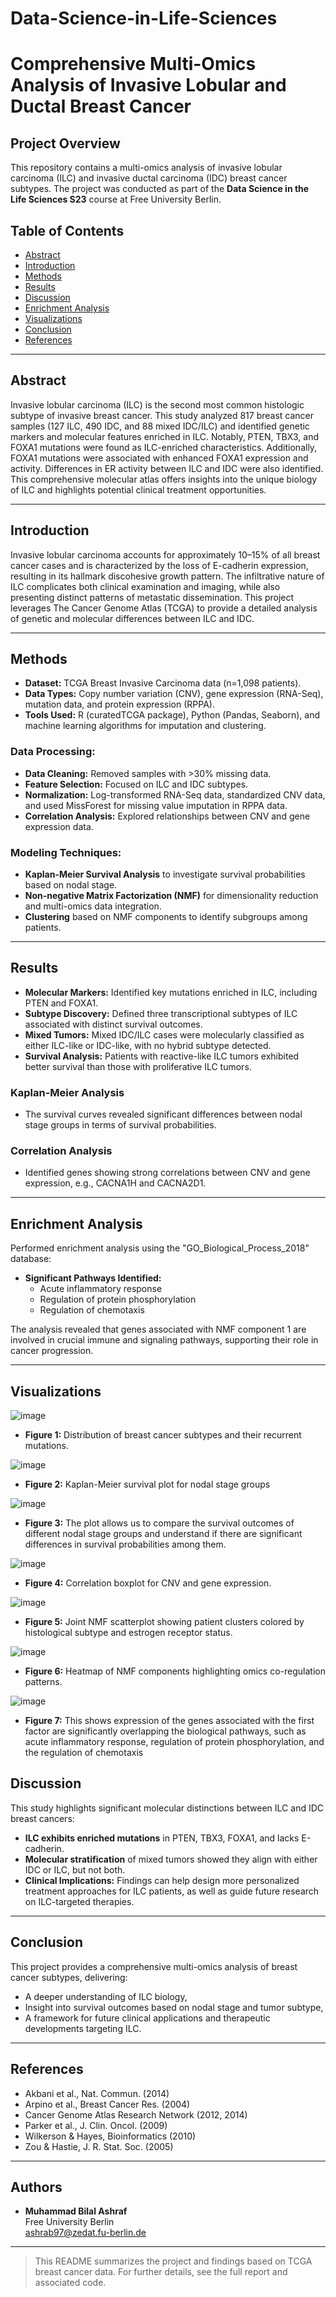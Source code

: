 # Data-Science-in-Life-Sciences

# Comprehensive Multi-Omics Analysis of Invasive Lobular and Ductal Breast Cancer

## Project Overview

This repository contains a multi-omics analysis of invasive lobular carcinoma (ILC) and invasive ductal carcinoma (IDC) breast cancer subtypes. The project was conducted as part of the **Data Science in the Life Sciences S23** course at Free University Berlin.

## Table of Contents

- [Abstract](#abstract)
- [Introduction](#introduction)
- [Methods](#methods)
- [Results](#results)
- [Discussion](#discussion)
- [Enrichment Analysis](#enrichment-analysis)
- [Visualizations](#visualizations)
- [Conclusion](#conclusion)
- [References](#references)

---

## Abstract

Invasive lobular carcinoma (ILC) is the second most common histologic subtype of invasive breast cancer. This study analyzed 817 breast cancer samples (127 ILC, 490 IDC, and 88 mixed IDC/ILC) and identified genetic markers and molecular features enriched in ILC. Notably, PTEN, TBX3, and FOXA1 mutations were found as ILC-enriched characteristics. Additionally, FOXA1 mutations were associated with enhanced FOXA1 expression and activity. Differences in ER activity between ILC and IDC were also identified. This comprehensive molecular atlas offers insights into the unique biology of ILC and highlights potential clinical treatment opportunities.

---

## Introduction

Invasive lobular carcinoma accounts for approximately 10–15% of all breast cancer cases and is characterized by the loss of E-cadherin expression, resulting in its hallmark discohesive growth pattern. The infiltrative nature of ILC complicates both clinical examination and imaging, while also presenting distinct patterns of metastatic dissemination. This project leverages The Cancer Genome Atlas (TCGA) to provide a detailed analysis of genetic and molecular differences between ILC and IDC.

---

## Methods

- **Dataset:** TCGA Breast Invasive Carcinoma data (n=1,098 patients).
- **Data Types:** Copy number variation (CNV), gene expression (RNA-Seq), mutation data, and protein expression (RPPA).
- **Tools Used:** R (curatedTCGA package), Python (Pandas, Seaborn), and machine learning algorithms for imputation and clustering.

### Data Processing:
- **Data Cleaning:** Removed samples with >30% missing data.
- **Feature Selection:** Focused on ILC and IDC subtypes.
- **Normalization:** Log-transformed RNA-Seq data, standardized CNV data, and used MissForest for missing value imputation in RPPA data.
- **Correlation Analysis:** Explored relationships between CNV and gene expression data.

### Modeling Techniques:
- **Kaplan-Meier Survival Analysis** to investigate survival probabilities based on nodal stage.
- **Non-negative Matrix Factorization (NMF)** for dimensionality reduction and multi-omics data integration.
- **Clustering** based on NMF components to identify subgroups among patients.

---

## Results

- **Molecular Markers:** Identified key mutations enriched in ILC, including PTEN and FOXA1.
- **Subtype Discovery:** Defined three transcriptional subtypes of ILC associated with distinct survival outcomes.
- **Mixed Tumors:** Mixed IDC/ILC cases were molecularly classified as either ILC-like or IDC-like, with no hybrid subtype detected.
- **Survival Analysis:** Patients with reactive-like ILC tumors exhibited better survival than those with proliferative ILC tumors.

### Kaplan-Meier Analysis
- The survival curves revealed significant differences between nodal stage groups in terms of survival probabilities.

### Correlation Analysis
- Identified genes showing strong correlations between CNV and gene expression, e.g., CACNA1H and CACNA2D1.

---

## Enrichment Analysis

Performed enrichment analysis using the "GO_Biological_Process_2018" database:
- **Significant Pathways Identified:**
  - Acute inflammatory response
  - Regulation of protein phosphorylation
  - Regulation of chemotaxis

The analysis revealed that genes associated with NMF component 1 are involved in crucial immune and signaling pathways, supporting their role in cancer progression.

---

## Visualizations
![image](https://github.com/user-attachments/assets/e4cab465-c48d-4a47-915c-1b8966084021)
- **Figure 1:** Distribution of breast cancer subtypes and their recurrent mutations.

![image](https://github.com/user-attachments/assets/68eba636-23a3-4bd5-af53-6ee9a209a907)
- **Figure 2:** Kaplan-Meier survival plot for nodal stage groups

![image](https://github.com/user-attachments/assets/f97f981f-3818-4011-9563-04bf7e25cb36)
- **Figure 3:** The plot allows us to compare the survival outcomes of different nodal stage groups and understand if there 
are significant differences in survival probabilities among them.

![image](https://github.com/user-attachments/assets/d1e97993-59e0-4537-8584-c4a64838bc1a)
- **Figure 4:** Correlation boxplot for CNV and gene expression.

![image](https://github.com/user-attachments/assets/a1bfad00-175e-4a53-bc40-b496a0f11ccf)
- **Figure 5:** Joint NMF scatterplot showing patient clusters colored by histological subtype and estrogen receptor status.

![image](https://github.com/user-attachments/assets/a4a49026-8cc9-4829-8d98-82a972c4c28d)
- **Figure 6:** Heatmap of NMF components highlighting omics co-regulation patterns.

![image](https://github.com/user-attachments/assets/f2c5dcb9-697c-4572-abc5-cde4a8a181df)
- **Figure 7:** This shows expression of the genes associated with the first factor are significantly overlapping the 
biological pathways, such as acute inflammatory response, regulation of protein phosphorylation, and the regulation 
of chemotaxis



## Discussion

This study highlights significant molecular distinctions between ILC and IDC breast cancers:
- **ILC exhibits enriched mutations** in PTEN, TBX3, FOXA1, and lacks E-cadherin.
- **Molecular stratification** of mixed tumors showed they align with either IDC or ILC, but not both.
- **Clinical Implications:** Findings can help design more personalized treatment approaches for ILC patients, as well as guide future research on ILC-targeted therapies.

---

## Conclusion

This project provides a comprehensive multi-omics analysis of breast cancer subtypes, delivering:
- A deeper understanding of ILC biology,
- Insight into survival outcomes based on nodal stage and tumor subtype,
- A framework for future clinical applications and therapeutic developments targeting ILC.

---

## References

- Akbani et al., Nat. Commun. (2014)
- Arpino et al., Breast Cancer Res. (2004)
- Cancer Genome Atlas Research Network (2012, 2014)
- Parker et al., J. Clin. Oncol. (2009)
- Wilkerson & Hayes, Bioinformatics (2010)
- Zou & Hastie, J. R. Stat. Soc. (2005)

---

## Authors

- **Muhammad Bilal Ashraf**    
  Free University Berlin  
  [ashrab97@zedat.fu-berlin.de](mailto:ashrab97@zedat.fu-berlin.de)  

---

> This README summarizes the project and findings based on TCGA breast cancer data. For further details, see the full report and associated code.

